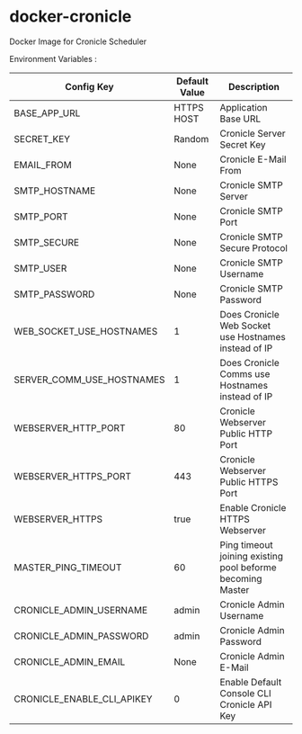# docker-cronicle
Docker Image for Cronicle Scheduler

Environment Variables :

| Config Key | Default Value | Description |
|------------|---------------|-------------|
| BASE_APP_URL | HTTPS HOST | Application Base URL |
| SECRET_KEY | Random | Cronicle Server Secret Key |
| EMAIL_FROM | None | Cronicle E-Mail From |
| SMTP_HOSTNAME | None | Cronicle SMTP Server |
| SMTP_PORT | None | Cronicle SMTP Port |
| SMTP_SECURE | None | Cronicle SMTP Secure Protocol |
| SMTP_USER | None | Cronicle SMTP Username |
| SMTP_PASSWORD | None | Cronicle SMTP Password |
| WEB_SOCKET_USE_HOSTNAMES | 1 | Does Cronicle Web Socket use Hostnames instead of IP |
| SERVER_COMM_USE_HOSTNAMES | 1 | Does Cronicle Comms use Hostnames instead of IP |
| WEBSERVER_HTTP_PORT | 80 | Cronicle Webserver Public HTTP Port |
| WEBSERVER_HTTPS_PORT | 443 | Cronicle Webserver Public HTTPS Port |
| WEBSERVER_HTTPS | true | Enable Cronicle HTTPS Webserver |
| MASTER_PING_TIMEOUT | 60 | Ping timeout joining existing pool beforme becoming Master |
| CRONICLE_ADMIN_USERNAME | admin | Cronicle Admin Username |
| CRONICLE_ADMIN_PASSWORD | admin | Cronicle Admin Password |
| CRONICLE_ADMIN_EMAIL | None | Cronicle Admin E-Mail |
| CRONICLE_ENABLE_CLI_APIKEY | 0 | Enable Default Console CLI Cronicle API Key |

